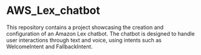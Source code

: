 # AWS_Lex_chatbot
This repository contains a project showcasing the creation and configuration of an Amazon Lex chatbot. The chatbot is designed to handle user interactions through text and voice, using intents such as WelcomeIntent and FallbackIntent.
